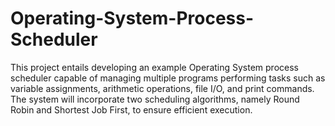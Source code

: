# Operating-System-Process-Scheduler
This project entails developing an example Operating System process scheduler capable of managing multiple programs performing tasks such as variable assignments, arithmetic operations, file I/O, and print commands. The system will incorporate two scheduling algorithms, namely Round Robin and Shortest Job First, to ensure efficient execution.
